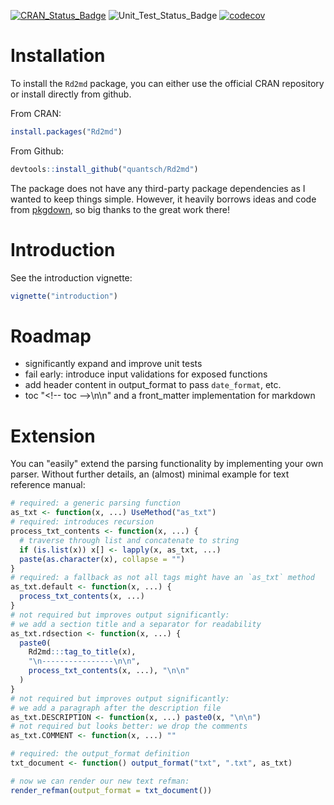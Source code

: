 [![CRAN_Status_Badge](http://www.r-pkg.org/badges/version/Rd2md)](https://cran.r-project.org/package=Rd2md)
![Unit_Test_Status_Badge](https://github.com/quantsch/Rd2md/actions/workflows/pipeline.yaml/badge.svg?branch=main)
[![codecov](https://codecov.io/gh/quantsch/Rd2md/graph/badge.svg?token=0ZHTXDYG3T)](https://app.codecov.io/gh/quantsch/Rd2md)


# Installation

To install the `Rd2md` package, you can either use the official CRAN repository
or install directly from github.

From CRAN:

```r
install.packages("Rd2md")
```

From Github:

```r
devtools::install_github("quantsch/Rd2md")
```

The package does not have any third-party package dependencies as I wanted
to keep things simple. However, it heavily borrows ideas and code from
[pkgdown](https://github.com/r-lib/pkgdown), so big thanks to the great
work there!

# Introduction

See the introduction vignette:

```r
vignette("introduction")
```


# Roadmap

* significantly expand and improve unit tests
* fail early: introduce input validations for exposed functions
* add header content in output_format to pass `date_format`, etc.
* toc "<\!-- toc -->\n\n" and a front_matter implementation for markdown

# Extension

You can "easily" extend the parsing functionality by implementing your own
parser. Without further details, an (almost) minimal example for text reference
manual:

```r
# required: a generic parsing function
as_txt <- function(x, ...) UseMethod("as_txt")
# required: introduces recursion
process_txt_contents <- function(x, ...) {
  # traverse through list and concatenate to string
  if (is.list(x)) x[] <- lapply(x, as_txt, ...)
  paste(as.character(x), collapse = "")
}
# required: a fallback as not all tags might have an `as_txt` method
as_txt.default <- function(x, ...) {
  process_txt_contents(x, ...)
}
# not required but improves output significantly:
# we add a section title and a separator for readability
as_txt.rdsection <- function(x, ...) {
  paste0(
    Rd2md:::tag_to_title(x),
    "\n----------------\n\n",
    process_txt_contents(x, ...), "\n\n"
  )
}
# not required but improves output significantly:
# we add a paragraph after the description file
as_txt.DESCRIPTION <- function(x, ...) paste0(x, "\n\n")
# not required but looks better: we drop the comments
as_txt.COMMENT <- function(x, ...) ""

# required: the output_format definition
txt_document <- function() output_format("txt", ".txt", as_txt)

# now we can render our new text refman:
render_refman(output_format = txt_document())
```
